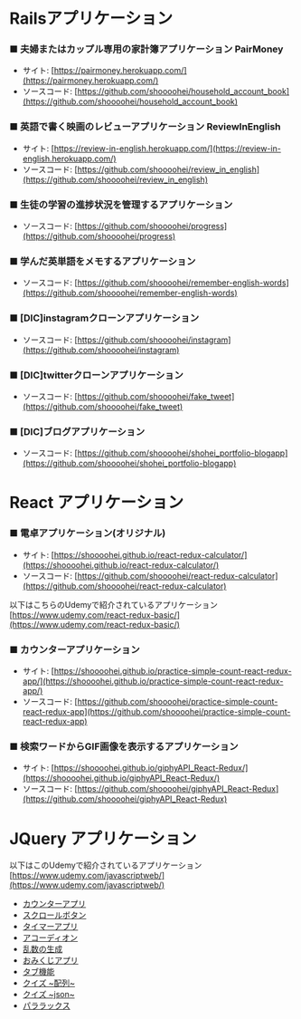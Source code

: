 # Railsアプリケーション
### ■ 夫婦またはカップル専用の家計簿アプリケーション PairMoney
- サイト: [https://pairmoney.herokuapp.com/](https://pairmoney.herokuapp.com/)
- ソースコード: [https://github.com/shoooohei/household_account_book](https://github.com/shoooohei/household_account_book)

### ■ 英語で書く映画のレビューアプリケーション ReviewInEnglish
- サイト: [https://review-in-english.herokuapp.com/](https://review-in-english.herokuapp.com/)
- ソースコード: [https://github.com/shoooohei/review_in_english](https://github.com/shoooohei/review_in_english)

### ■ 生徒の学習の進捗状況を管理するアプリケーション
- ソースコード: [https://github.com/shoooohei/progress](https://github.com/shoooohei/progress)

### ■ 学んだ英単語をメモするアプリケーション
- ソースコード: [https://github.com/shoooohei/remember-english-words](https://github.com/shoooohei/remember-english-words)

### ■ [DIC]instagramクローンアプリケーション
- ソースコード: [https://github.com/shoooohei/instagram](https://github.com/shoooohei/instagram)

### ■ [DIC]twitterクローンアプリケーション
- ソースコード: [https://github.com/shoooohei/fake_tweet](https://github.com/shoooohei/fake_tweet)

### ■ [DIC]ブログアプリケーション
- ソースコード: [https://github.com/shoooohei/shohei_portfolio-blogapp](https://github.com/shoooohei/shohei_portfolio-blogapp)

# React アプリケーション
### ■ 電卓アプリケーション(オリジナル)
- サイト: [https://shoooohei.github.io/react-redux-calculator/](https://shoooohei.github.io/react-redux-calculator/)
- ソースコード: [https://github.com/shoooohei/react-redux-calculator](https://github.com/shoooohei/react-redux-calculator)

以下はこちらのUdemyで紹介されているアプリケーション  
[https://www.udemy.com/react-redux-basic/](https://www.udemy.com/react-redux-basic/)  

### ■ カウンターアプリケーション
- サイト: [https://shoooohei.github.io/practice-simple-count-react-redux-app/](https://shoooohei.github.io/practice-simple-count-react-redux-app/)
- ソースコード: [https://github.com/shoooohei/practice-simple-count-react-redux-app](https://github.com/shoooohei/practice-simple-count-react-redux-app)

### ■ 検索ワードからGIF画像を表示するアプリケーション
- サイト: [https://shoooohei.github.io/giphyAPI_React-Redux/](https://shoooohei.github.io/giphyAPI_React-Redux/)
- ソースコード: [https://github.com/shoooohei/giphyAPI_React-Redux](https://github.com/shoooohei/giphyAPI_React-Redux)

# JQuery アプリケーション
以下はこのUdemyで紹介されているアプリケーション    
[https://www.udemy.com/javascriptweb/](https://www.udemy.com/javascriptweb/)  

- [カウンターアプリ](https://shoooohei.github.io/javascript/counter_app/)
- [スクロールボタン](https://shoooohei.github.io/javascript/scroll_button/)
- [タイマーアプリ](https://shoooohei.github.io/javascript/timer_app/)
- [アコーディオン](https://shoooohei.github.io/javascript/accordion)
- [乱数の生成](https://shoooohei.github.io/javascript/random_number)
- [おみくじアプリ](https://shoooohei.github.io/javascript/omikuji_app)
- [タブ機能](https://shoooohei.github.io/javascript/tab)
- [クイズ \~配列\~](https://shoooohei.github.io/javascript/quiz_app_array)
- [クイズ \~json\~](https://shoooohei.github.io/javascript/quiz_app_json)
- [パララックス](https://shoooohei.github.io/javascript/parallax)

